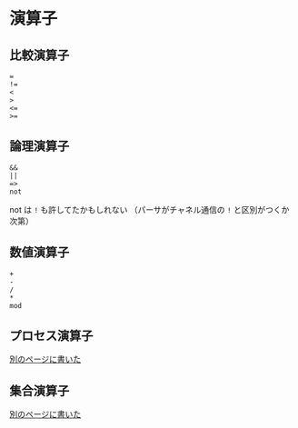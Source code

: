 # 演算子

## 比較演算子

```
=
!=
<
>
<=
>=
```

## 論理演算子

```
&&
||
=>
not
```

not は `!` も許してたかもしれない
（パーサがチャネル通信の `!` と区別がつくか次第）

## 数値演算子

```
+
-
/
*
mod
```

## プロセス演算子

[別のページに書いた](/プロセス式.md)


## 集合演算子

[別のページに書いた](コレクション.md)
